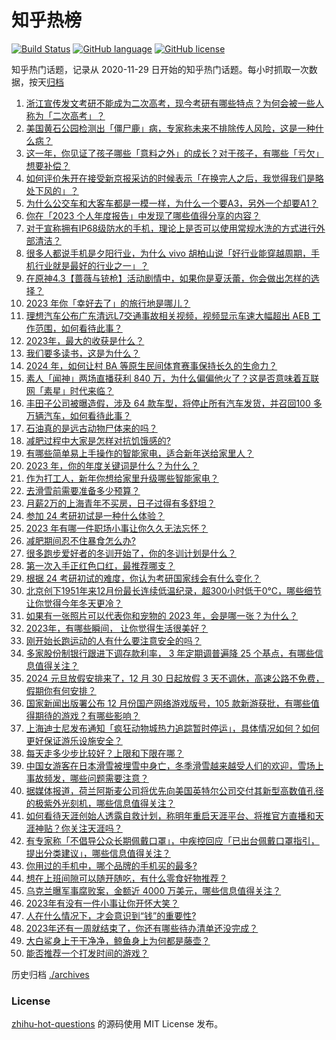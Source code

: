 # 知乎热榜
[![Build Status](https://github.com/ToWeLong/zhihu-hot-questions/workflows/CI/badge.svg)](https://github.com/ToWeLong/zhihu-hot-questions/actions)
[![GitHub language](https://img.shields.io/badge/language-golang-orange.svg)](https://golang.org/)
[![GitHub license](https://img.shields.io/github/license/ToWeLong/zhihu-hot-questions)](https://github.com/ToWeLong/zhihu-hot-questions/blob/main/LICENSE)

知乎热门话题，记录从 2020-11-29 日开始的知乎热门话题。每小时抓取一次数据，按天[归档](./archives)

<!-- BEGIN -->

1. [浙江宣传发文考研不能成为二次高考，现今考研有哪些特点？为何会被一些人称为「二次高考」？](https://www.zhihu.com/question/636424307)
1. [美国黄石公园检测出「僵尸鹿」病，专家称未来不排除传人风险，这是一种什么病？](https://www.zhihu.com/question/636443675)
1. [这一年，你见证了孩子哪些「意料之外」的成长？对于孩子，有哪些「亏欠」想要补偿？](https://www.zhihu.com/question/632310610)
1. [如何评价朱开在接受新京报采访的时候表示「在换完人之后，我觉得我们是略处下风的」？](https://www.zhihu.com/question/636437081)
1. [为什么公交车和大客车都是一模一样，为什么一个要A3，另外一个却要A1？](https://www.zhihu.com/question/636182102)
1. [你在「2023 个人年度报告」中发现了哪些值得分享的内容？](https://www.zhihu.com/question/636483073)
1. [对于宣称拥有IP68级防水的手机，理论上是否可以使用常规水洗的方式进行外部清洁？](https://www.zhihu.com/question/635494747)
1. [很多人都说手机是夕阳行业，为什么 vivo 胡柏山说「好行业能穿越周期，手机行业就是最好的行业之一」？](https://www.zhihu.com/question/636501325)
1. [在原神4.3【蔷薇与铳枪】活动剧情中，如果你是夏沃蕾，你会做出怎样的选择？](https://www.zhihu.com/question/636458290)
1. [2023 年你「幸好去了」的旅行地是哪儿？](https://www.zhihu.com/question/634626827)
1. [理想汽车公布广东清远L7交通事故相关视频，视频显示车速大幅超出 AEB 工作范围，如何看待此事？](https://www.zhihu.com/question/636438075)
1. [2023年，最大的收获是什么？](https://www.zhihu.com/question/633895341)
1. [我们要多读书，这是为什么？](https://www.zhihu.com/question/608222880)
1. [2024 年，如何让村 BA 等原生民间体育赛事保持长久的生命力？](https://www.zhihu.com/question/635301402)
1. [素人「闻神」两场直播获利 840 万，为什么偏偏他火了？这是否意味着互联网「素星」时代来临？](https://www.zhihu.com/question/636424076)
1. [丰田子公司被曝造假，涉及 64 款车型，将停止所有汽车发货，并召回100 多万辆汽车，如何看待此事？](https://www.zhihu.com/question/636140553)
1. [石油真的是远古动物尸体来的吗？](https://www.zhihu.com/question/620169590)
1. [减肥过程中大家是怎样对抗饥饿感的?](https://www.zhihu.com/question/635321810)
1. [有哪些简单易上手操作的智能家电，适合新年送给家里人？](https://www.zhihu.com/question/634394597)
1. [2023 年，你的年度关键词是什么？为什么？](https://www.zhihu.com/question/633946644)
1. [作为打工人，新年你想给家里升级哪些智能家电？](https://www.zhihu.com/question/634289181)
1. [去滑雪前需要准备多少预算？](https://www.zhihu.com/question/633706324)
1. [月薪2万的上海青年不买房，日子过得有多舒坦？](https://www.zhihu.com/question/632406963)
1. [参加 24 考研初试是一种什么体验？](https://www.zhihu.com/question/636233432)
1. [2023 年有哪一件职场小事让你久久无法忘怀？](https://www.zhihu.com/question/634975458)
1. [减肥期间忍不住暴食怎么办?](https://www.zhihu.com/question/631704624)
1. [很多跑步爱好者的冬训开始了，你的冬训计划是什么？](https://www.zhihu.com/question/634632441)
1. [第一次入手正红色口红，最推荐哪支？](https://www.zhihu.com/question/633737415)
1. [根据 24 考研初试的难度，你认为考研国家线会有什么变化？](https://www.zhihu.com/question/636240618)
1. [北京创下1951年来12月份最长连续低温纪录，超300小时低于0℃，哪些细节让你觉得今年冬天更冷？](https://www.zhihu.com/question/636432667)
1. [如果有一张照片可以代表你和宠物的 2023 年，会是哪一张？为什么？](https://www.zhihu.com/question/632807272)
1. [2023年，有哪些瞬间， 让你觉得生活很美好？](https://www.zhihu.com/question/635899209)
1. [刚开始长跑运动的人有什么要注意安全的吗？](https://www.zhihu.com/question/635052585)
1. [多家股份制银行跟进下调存款利率， 3 年定期调普遍降 25 个基点，有哪些信息值得关注？](https://www.zhihu.com/question/636490487)
1. [2024 元旦放假安排来了，12 月 30 日起放假 3 天不调休，高速公路不免费，假期你有何安排？](https://www.zhihu.com/question/636474716)
1. [国家新闻出版署公布 12 月份国产网络游戏版号，105 款新游获批，有哪些值得期待的游戏？有哪些影响？](https://www.zhihu.com/question/636468669)
1. [上海迪士尼发布通知「疯狂动物城热力追踪暂时停运」，具体情况如何？如何更好保证游乐设施安全？](https://www.zhihu.com/question/636467115)
1. [每天走多少步比较好？上限和下限在哪？](https://www.zhihu.com/question/634409145)
1. [中国女游客在日本滑雪被埋雪中身亡，冬季滑雪越来越受人们的欢迎，雪场上事故频发，哪些问题需要注意？](https://www.zhihu.com/question/636428544)
1. [据媒体报道，荷兰阿斯麦公司将优先向美国英特尔公司交付其新型高数值孔径的极紫外光刻机，哪些信息值得关注？](https://www.zhihu.com/question/636432241)
1. [如何看待天涯创始人透露自救计划，称明年重启天涯平台、将推官方直播和天涯神贴？你关注天涯吗？](https://www.zhihu.com/question/636069858)
1. [有专家称「不倡导公众长期佩戴口罩」，中疾控回应「已出台佩戴口罩指引，提出分类建议」，哪些信息值得关注？](https://www.zhihu.com/question/636426142)
1. [你用过的手机中，哪个品牌的手机买的最多?](https://www.zhihu.com/question/632756743)
1. [想在上班间隙可以随开随吃，有什么零食好物推荐？](https://www.zhihu.com/question/629450330)
1. [乌克兰曝军事腐败案，金额近 4000 万美元，哪些信息值得关注？](https://www.zhihu.com/question/636416817)
1. [2023年有没有一件小事让你开怀大笑？](https://www.zhihu.com/question/636414478)
1. [人在什么情况下，才会意识到“钱”的重要性?](https://www.zhihu.com/question/631823264)
1. [2023年还有一周就结束了，你还有哪些待办清单还没完成？](https://www.zhihu.com/question/636416901)
1. [大白鲨身上干干净净，鲸鱼身上为何都是藤壶？](https://www.zhihu.com/question/630866723)
1. [能否推荐一个打发时间的游戏？](https://www.zhihu.com/question/632621438)

<!-- END -->

历史归档 [./archives](./archives)


### License
[zhihu-hot-questions](https://github.com/towelong/zhihu-hot-questions) 的源码使用 MIT License 发布。